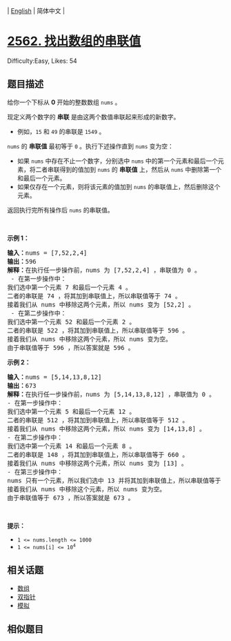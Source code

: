 
| [English](problem_en.md) | 简体中文 |

# [2562. 找出数组的串联值](https://leetcode.cn/problems/find-the-array-concatenation-value/)
Difficulty:Easy, Likes: 54

## 题目描述

<p>给你一个下标从 <strong>0</strong> 开始的整数数组&nbsp;<code>nums</code> 。</p>

<p>现定义两个数字的 <strong>串联</strong>&nbsp;是由这两个数值串联起来形成的新数字。</p>

<ul>
	<li>例如，<code>15</code><span style="">&nbsp;和&nbsp;</span><code>49</code>&nbsp;的串联是&nbsp;<code>1549</code> 。</li>
</ul>

<p><code>nums</code>&nbsp;的 <strong>串联值</strong>&nbsp;最初等于 <code>0</code> 。执行下述操作直到&nbsp;<code>nums</code>&nbsp;变为空：</p>

<ul>
	<li>如果&nbsp;<code>nums</code>&nbsp;中存在不止一个数字，分别选中 <code>nums</code> 中的第一个元素和最后一个元素，将二者串联得到的值加到&nbsp;<code>nums</code>&nbsp;的 <strong>串联值</strong> 上，然后从&nbsp;<code>nums</code>&nbsp;中删除第一个和最后一个元素。</li>
	<li>如果仅存在一个元素，则将该元素的值加到&nbsp;<code>nums</code> 的串联值上，然后删除这个元素。</li>
</ul>

<p>返回执行完所有操作后<em>&nbsp;</em><code>nums</code> 的串联值。</p>

<p>&nbsp;</p>

<p><strong>示例 1：</strong></p>

<pre>
<b>输入：</b>nums = [7,52,2,4]
<b>输出：</b>596
<b>解释：</b>在执行任一步操作前，nums 为 [7,52,2,4] ，串联值为 0 。
 - 在第一步操作中：
我们选中第一个元素 7 和最后一个元素 4 。
二者的串联是 74 ，将其加到串联值上，所以串联值等于 74 。
接着我们从 nums 中移除这两个元素，所以 nums 变为 [52,2] 。
 - 在第二步操作中： 
我们选中第一个元素 52 和最后一个元素 2 。 
二者的串联是 522 ，将其加到串联值上，所以串联值等于 596 。
接着我们从 nums 中移除这两个元素，所以 nums 变为空。
由于串联值等于 596 ，所以答案就是 596 。
</pre>

<p><strong>示例 2：</strong></p>

<pre>
<b>输入：</b>nums = [5,14,13,8,12]
<b>输出：</b>673
<b>解释：</b>在执行任一步操作前，nums 为 [5,14,13,8,12] ，串联值为 0 。 
- 在第一步操作中： 
我们选中第一个元素 5 和最后一个元素 12 。 
二者的串联是 512 ，将其加到串联值上，所以串联值等于 512 。 
接着我们从 nums 中移除这两个元素，所以 nums 变为 [14,13,8] 。
- 在第二步操作中：
我们选中第一个元素 14 和最后一个元素 8 。
二者的串联是 148 ，将其加到串联值上，所以串联值等于 660 。
接着我们从 nums 中移除这两个元素，所以 nums 变为 [13] 。 
- 在第三步操作中：
nums 只有一个元素，所以我们选中 13 并将其加到串联值上，所以串联值等于 673 。
接着我们从 nums 中移除这个元素，所以 nums 变为空。 
由于串联值等于 673 ，所以答案就是 673 。
</pre>

<p>&nbsp;</p>

<p><strong>提示：</strong></p>

<ul>
	<li><code>1 &lt;= nums.length &lt;= 1000</code></li>
	<li><code>1 &lt;= nums[i] &lt;= 10<sup>4</sup></code></li>
</ul>


## 相关话题

- [数组](https://leetcode.cn/tag/array/)
- [双指针](https://leetcode.cn/tag/two-pointers/)
- [模拟](https://leetcode.cn/tag/simulation/)

## 相似题目

